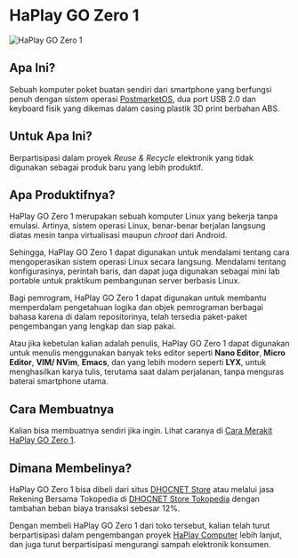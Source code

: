 # HaPlay GO Zero 1
![HaPlay GO Zero 1](img/HaPlay_GO_Zero_1.jpg?raw=true "HaPlay GO Zero 1")

## Apa Ini?
Sebuah komputer poket buatan sendiri dari smartphone yang berfungsi penuh dengan sistem operasi [PostmarketOS](https://postmarketos.org), dua port USB 2.0 dan keyboard fisik yang dikemas dalam casing plastik 3D print berbahan ABS.

## Untuk Apa Ini?
Berpartisipasi dalam proyek _Reuse & Recycle_ elektronik yang tidak digunakan sebagai produk baru yang lebih produktif.

## Apa Produktifnya?
HaPlay GO Zero 1 merupakan sebuah komputer Linux yang bekerja tanpa emulasi. Artinya, sistem operasi Linux, benar-benar berjalan langsung diatas mesin tanpa virtualisasi maupun *chroot* dari Android.

Sehingga, HaPlay GO Zero 1 dapat digunakan untuk mendalami tentang cara mengoperasikan sistem operasi Linux secara langsung. Mendalami tentang konfigurasinya, perintah baris, dan dapat juga digunakan sebagai mini lab portable untuk praktikum pembangunan server berbasis Linux.

Bagi pemrogram, HaPlay GO Zero 1 dapat digunakan untuk membantu memperdalam pengetahuan logika dan objek pemrograman berbagai bahasa karena di dalam repositorinya, telah tersedia paket-paket pengembangan yang lengkap dan siap pakai.

Atau jika kebetulan kalian adalah penulis, HaPlay GO Zero 1 dapat digunakan untuk menulis menggunakan banyak teks editor seperti **Nano Editor**, **Micro Editor**, **VIM/ NVim**, **Emacs**, dan yang lebih modern seperti **LYX**, untuk menghasilkan karya tulis, terutama saat dalam perjalanan, tanpa menguras baterai smartphone utama.

## Cara Membuatnya
Kalian bisa membuatnya sendiri jika ingin. Lihat caranya di [Cara Merakit HaPlay GO Zero 1](diagram/README.md).

## Dimana Membelinya?
HaPlay GO Zero 1 bisa dibeli dari situs [DHOCNET Store](https://dhocnet.work/search/label/Produk) atau melalui jasa Rekening Bersama Tokopedia di [DHOCNET Store Tokopedia](https://tokopedia.com/dhocnet) dengan tambahan beban biaya transaksi sebesar 12%.

Dengan membeli HaPlay GO Zero 1 dari toko tersebut, kalian telah turut berpartisipasi dalam pengembangan proyek [HaPlay Computer](https://dhocnet.work/p/haplay.html) lebih lanjut, dan juga turut berpartisipasi mengurangi sampah elektronik konsumen.
